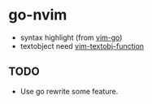 # go-nvim

- syntax highlight (from [vim-go](https://github.com/fatih/vim-go))
- textobject need
  [vim-textobj-function](https://github.com/kana/vim-textobj-funcfunction)

## TODO

- Use go rewrite some feature.

